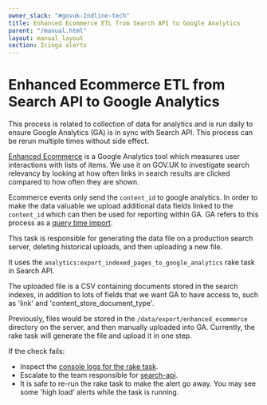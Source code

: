 ```yaml
---
owner_slack: "#govuk-2ndline-tech"
title: Enhanced Ecommerce ETL from Search API to Google Analytics
parent: "/manual.html"
layout: manual_layout
section: Icinga alerts
---
```


# Enhanced Ecommerce ETL from Search API to Google Analytics

This process is related to collection of data for analytics and is run daily to
ensure Google Analytics (GA) is in sync with Search API. This process can be
rerun multiple times without side effect.

[Enhanced Ecommerce](https://developers.google.com/analytics/devguides/collection/analyticsjs/enhanced-ecommerce)
is a Google Analytics tool which measures user interactions with lists of items.
We use it on GOV.UK to investigate search relevancy by looking at how often
links in search results are clicked compared to how often they are shown.

Ecommerce events only send the `content_id` to google analytics. In order to make the data valuable we upload additional data fields linked to the `content_id` which can then be used for reporting within GA. GA refers to this process as a [query time import](https://support.google.com/analytics/answer/6071511?hl=en).

This task is responsible for generating the data file on a production
search server, deleting historical uploads, and then uploading a new file.

It uses the `analytics:export_indexed_pages_to_google_analytics` rake task
in Search API.

The uploaded file is a CSV containing documents stored in the search indexes,
in addition to lots of fields that we want GA to have access to, such as 'link'
and 'content_store_document_type'.

Previously, files would be stored in the `/data/export/enhanced_ecommerce`
directory on the server, and then manually uploaded into GA.
Currently, the rake task will generate the file and upload it in one step.

If the check fails:

- Inspect the [console logs for the rake task](https://deploy.blue.production.govuk.digital/job/enhanced_ecommerce_search_api/).
- Escalate to the team responsible for [search-api](/repos/search-api.html).
- It is safe to re-run the rake task to make the alert go away.
  You may see some 'high load' alerts while the task is running.
